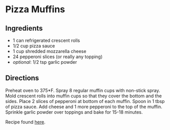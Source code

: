 Pizza Muffins
=============

Ingredients
-----------
* 1 can refrigerated crescent rolls
* 1/2 cup pizza sauce
* 1 cup shredded mozzarella cheese
* 24 pepperoni slices (or really any topping)
* _optional_: 1/2 tsp garlic powder

Directions
----------
Preheat oven to 375*F. Spray 8 regular muffin cups with non-stick spray. Mold crescent rolls into muffin cups so that they cover the bottom and the sides. Place 2 slices of pepperoni at bottom of each muffin. Spoon in 1 tbsp of pizza sauce. Add cheese and 1 more pepperoni to the top of the muffin. Sprinkle garlic powder over toppings and bake for 15-18 minutes.

Recipe found [here](http://www.plainchicken.com/2013/04/deep-dish-pizza-cupcakes.html).